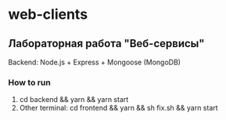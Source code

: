 # web-clients
## Лабораторная работа "Веб-сервисы"

Backend: Node.js + Express + Mongoose (MongoDB)

### How to run

1. cd backend && yarn && yarn start
2. Other terminal: cd frontend && yarn && sh fix.sh && yarn start

